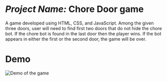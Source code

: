 # *Project Name:* Chore Door game
A game developed using HTML, CSS, and JavaScript. Among the given three doors, user will need to find first two doors that do not hide the chore bot. 
If the chore bot is found in the last door then the player wins. If the bot appears in either the first or the second door, the game will be over.

# Demo
<img src="https://github.com/molenathyhoangxuannguyen/Chore-Door-Game/blob/master/chore-door-demo.gif" alt="Demo of the game">
